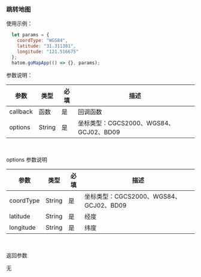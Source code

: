### 跳转地图

  使用示例：
  ```javascript
    let params = {
      coordType: "WGS84",
      latitude: "31.311381",
      longitude: "121.516675"
    };
    hatom.goMapApp(() => {}, params);
  ```
  参数说明：
  
  | 参数       | 类型  | 必填 | 描述                                   |
  | ---------- | ------ | ----- | -------------------------------------- |
  | callback   | 函数  | 是 | 回调函数                               |
  | options | String | 是 | 坐标类型：CGCS2000、WGS84、GCJ02、BD09 |

  &nbsp;

  options 参数说明

  | 参数       | 类型  | 必填 | 描述                                   |
  | ---------- | ------ | ----- | -------------------------------------- |
  | coordType | String | 是 | 坐标类型：CGCS2000、WGS84、GCJ02、BD09 |
  | latitude  | String |  是 |经度                                   |
  | longitude | String |是| 纬度                                    |

  &nbsp;

  返回参数

  无

  &nbsp;